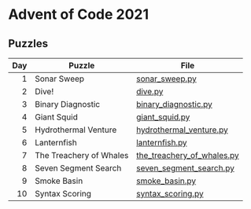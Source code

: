 # Advent of Code 2021

## Puzzles

| Day | Puzzle | File |
|----:|--------|------|
|   1 | Sonar Sweep             | [sonar_sweep.py] |
|   2 | Dive!                   | [dive.py] |
|   3 | Binary Diagnostic       | [binary_diagnostic.py] |
|   4 | Giant Squid             | [giant_squid.py] |
|   5 | Hydrothermal Venture    | [hydrothermal_venture.py] |
|   6 | Lanternfish             | [lanternfish.py] |
|   7 | The Treachery of Whales | [the_treachery_of_whales.py] |
|   8 | Seven Segment Search    | [seven_segment_search.py] |
|   9 | Smoke Basin             | [smoke_basin.py] |
|  10 | Syntax Scoring          | [syntax_scoring.py] |

[giant_squid.py]: giant_squid.py
[binary_diagnostic.py]: binary_diagnostic.py
[dive.py]: dive.py
[hydrothermal_venture.py]: hydrothermal_venture.py
[lanternfish.py]: lanternfish.py
[seven_segment_search.py]: seven_segment_search.py
[smoke_basin.py]: smoke_basin.py
[sonar_sweep.py]: sonar_sweep.py
[syntax_scoring.py]: syntax_scoring.py
[the_treachery_of_whales.py]: the_treachery_of_whales.py